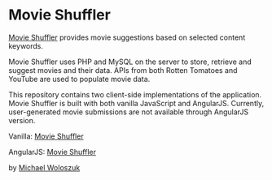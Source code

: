 # Movie Shuffler

[Movie Shuffler](http://movieshuffler.com) provides movie suggestions based on selected content keywords.

Movie Shuffler uses PHP and MySQL on the server to store, retrieve and suggest movies and their data. APIs from both Rotten Tomatoes and YouTube are used to populate movie data.

This repository contains two client-side implementations of the application. Movie Shuffler is built with both vanilla JavaScript and AngularJS. Currently, user-generated movie submissions are not available through AngularJS version.

Vanilla: [Movie Shuffler](http://movieshuffler.com)

AngularJS: [Movie Shuffler](http://movieshuffler.com/angular)

by [Michael Woloszuk](http://michaelwolo.com)